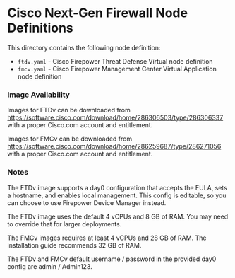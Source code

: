 # Cisco Next-Gen Firewall Node Definitions

This directory contains the following node definition:

* `ftdv.yaml` - Cisco Firepower Threat Defense Virtual node definition
* `fmcv.yaml` - Cisco Firepower Management Center Virtual Application node definition


### Image Availability

Images for FTDv can be downloaded from https://software.cisco.com/download/home/286306503/type/286306337 with a proper Cisco.com account and entitlement.

Images for FMCv can be downloaded from https://software.cisco.com/download/home/286259687/type/286271056 with a proper Cisco.com account and entitlement.

### Notes

The FTDv image supports a day0 configuration that accepts the EULA, sets a hostname, and enables local management.  This config is editable, so you can choose to use Firepower Device Manager instead.

The FTDv image uses the default 4 vCPUs and 8 GB of RAM.  You may need to override that for larger deployments.

The FMCv images requires at least 4 vCPUs and 28 GB of RAM.  The installation guide recommends 32 GB of RAM.

The FTDv and FMCv default username / password in the provided day0 config are admin / Admin123.
